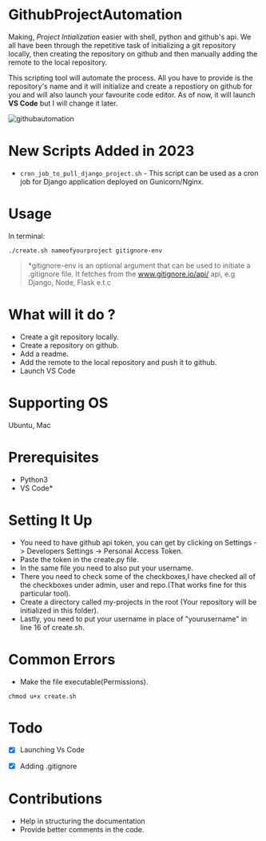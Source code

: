 # GithubProjectAutomation

Making, _Project Intialization_ easier with shell, python and github's api. We all have been through the repetitive
task of initializing a git repository locally, then creating the repository on github and then manually adding the remote to the local repository.

This scripting tool will automate the process. All you have to provide is the repository's name and it will initialize and
create a repostiory on github for you and will also launch your favourite code editor. As of now, it will launch __VS Code__ but I will change it later.

![githubautomation](https://user-images.githubusercontent.com/30196830/58846841-48739580-869e-11e9-9836-64439ef9c70e.gif)

# New Scripts Added in 2023

* `cron_job_to_pull_django_project.sh` - This script can be used as a cron job for Django application deployed on Gunicorn/Nginx.

# Usage 

In terminal:

`./create.sh nameofyourproject gitignore-env`

> *gitignore-env is an optional argument that can be used to initiate a .gitignore file. It fetches from the www.gitignore.io/api/ api, e.g Django, Node, Flask e.t.c

# What will it do ?

* Create a git repository locally.
* Create a repository on github.
* Add a readme.
* Add the remote to the local repository and push it to github.
* Launch VS Code

# Supporting OS

Ubuntu, Mac

# Prerequisites

* Python3
* VS Code*

# Setting It Up 

* You need to have github api token, you can get by clicking on Settings -> Developers Settings -> Personal Access Token.
* Paste the token in the create.py file.
* In the same file you need to also put your username.
* There you need to check some of the checkboxes,I have checked all of the checkboxes under admin, user and repo.(That works fine for this particular tool).
* Create a directory called my-projects in the root (Your repository will be initialized in this folder).
* Lastly, you need to put your username in place of "yourusername" in line 16 of create.sh.

# Common Errors

* Make the file executable(Permissions).

`chmod u+x create.sh`

# Todo 

- [x] Launching Vs Code

- [x] Adding .gitignore 

# Contributions

* Help in structuring the documentation
* Provide better comments in the code.
